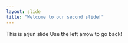 ```yaml
---
layout: slide
title: "Welcome to our second slide!"
---
```


This is arjun slide
Use the left arrow to go back!
